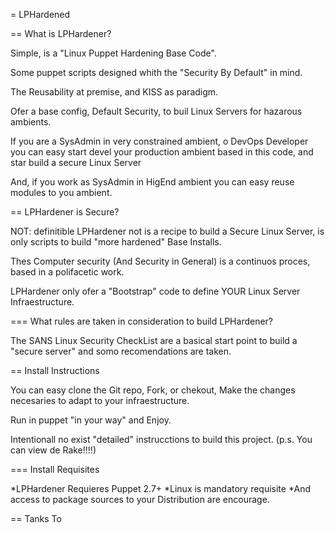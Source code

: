 = LPHardened

== What is LPHardener?

Simple, is a "Linux Puppet Hardening Base Code".

Some puppet scripts designed whith the "Security By Default" in mind.

The Reusability at premise, and KISS as paradigm.

Ofer a base config, Default Security, to buil Linux Servers for hazarous ambients.

If you are a SysAdmin in very constrained ambient, o DevOps Developer you can easy start devel your production ambient based in 
this code, and star build a secure Linux Server

And, if you work as SysAdmin in HigEnd ambient you can easy reuse modules to you ambient.

== LPHardener is Secure?

NOT: definitible LPHardener not is a recipe to build a Secure Linux Server, is only scripts to build "more hardened" Base Installs. 

Thes Computer security (And Security in General) is a continuos proces, based in a polifacetic work.

LPHardener only ofer a "Bootstrap" code to define YOUR Linux Server Infraestructure.

=== What rules are taken in consideration to build LPHardener?

The SANS Linux Security CheckList are a basical start point to build a "secure server" and somo recomendations are taken.


== Install Instructions

You can easy clone the Git repo, Fork, or chekout, Make the changes necesaries to adapt to your infraestructure.

Run in puppet "in your way" and Enjoy.

Intentionall no exist "detailed" instrucctions to build this project. (p.s. You can view de Rake!!!!)

=== Install Requisites

*LPHardener Requieres Puppet 2.7+
*Linux is mandatory requisite
*And access to package sources to your Distribution are encourage.

== Tanks To

